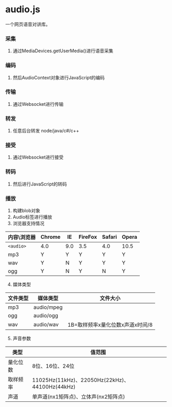 # audio.js
一个网页语音对讲库。
### 采集
1. 通过MediaDevices.getUserMedia()进行语音采集
### 编码
1. 然后AudioContext对象进行JavaScript的编码
### 传输
1. 通过Websocket进行传输
### 转发
1. 任意后台转发 node/java/c#/c++
### 接受
1. 通过Websocket进行接受
### 转码
1. 然后进行JavaScript的转码
### 播放
1. 构建blob对象
2. Audio标签进行播放
3. 浏览器支持情况

|内容\浏览器|Chrome|IE|FireFox|Safari|Opera|
|---|---|---|---|---|---|
|`<audio>`|4.0|9.0|3.5|4.0|10.5|
|mp3|Y|Y|Y|Y|Y|
|wav|Y|N|Y|Y|Y|
|ogg|Y|N|Y|N|Y|

4. 媒体类型

|文件类型|媒体类型|文件大小|
|---|---|---|
|mp3|audio/mpeg||
|ogg|audio/ogg||
|wav|audio/wav|1B=取样频率x量化位数x声道x时间/8|

5. 声音参数

|类型|值范围|
|---|---|
|量化位数|8位、16位、24位|
|取样频率|11025Hz(11kHz)、22050Hz(22kHz)、44100Hz(44kHz)|
|声道|单声道(nx1矩阵点)、立体声(nx2矩阵点)|